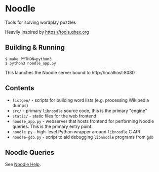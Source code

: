# Noodle

Tools for solving wordplay puzzles

Heavily inspired by https://tools.qhex.org

## Building & Running

```
$ make PYTHON=python3
$ python3 noodle_app.py
```

This launches the Noodle server bound to http://localhost:8080

## Contents

- `listgen/` - scripts for building word lists (e.g. processing Wikipedia dumps)
- `src/` - primary `libnoodle` source code, this is the primary "engine"
- `static/` - static files for the web frontend
- `noodle_app.py` - webserver that hosts frontend for performing Noodle queries. This is the primary entry point.
- `noodle.py` - high-level Python wrapper around `libnoodle` C API
- `noodle-gdb.py` - script to aid debugging `libnoodle` programs from `gdb`

## Noodle Queries

See [Noodle Help](static/help.md).
